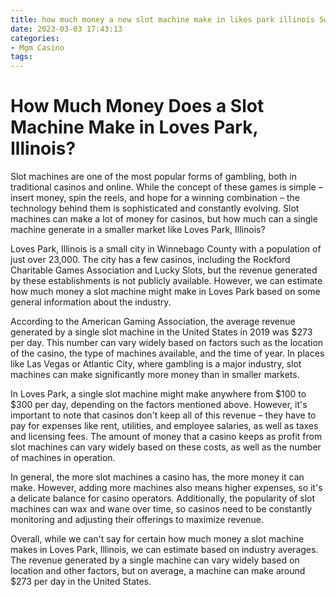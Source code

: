 ```yaml
---
title: how much money a new slot machine make in likes park illinois Sweetspot N.V. Casinos
date: 2023-03-03 17:43:13
categories:
- Mgm Casino
tags:
---
```

# How Much Money Does a Slot Machine Make in Loves Park, Illinois?

Slot machines are one of the most popular forms of gambling, both in traditional casinos and online. While the concept of these games is simple – insert money, spin the reels, and hope for a winning combination – the technology behind them is sophisticated and constantly evolving. Slot machines can make a lot of money for casinos, but how much can a single machine generate in a smaller market like Loves Park, Illinois?

Loves Park, Illinois is a small city in Winnebago County with a population of just over 23,000. The city has a few casinos, including the Rockford Charitable Games Association and Lucky Slots, but the revenue generated by these establishments is not publicly available. However, we can estimate how much money a slot machine might make in Loves Park based on some general information about the industry.

According to the American Gaming Association, the average revenue generated by a single slot machine in the United States in 2019 was $273 per day. This number can vary widely based on factors such as the location of the casino, the type of machines available, and the time of year. In places like Las Vegas or Atlantic City, where gambling is a major industry, slot machines can make significantly more money than in smaller markets.

In Loves Park, a single slot machine might make anywhere from $100 to $300 per day, depending on the factors mentioned above. However, it's important to note that casinos don't keep all of this revenue – they have to pay for expenses like rent, utilities, and employee salaries, as well as taxes and licensing fees. The amount of money that a casino keeps as profit from slot machines can vary widely based on these costs, as well as the number of machines in operation.

In general, the more slot machines a casino has, the more money it can make. However, adding more machines also means higher expenses, so it's a delicate balance for casino operators. Additionally, the popularity of slot machines can wax and wane over time, so casinos need to be constantly monitoring and adjusting their offerings to maximize revenue.

Overall, while we can't say for certain how much money a slot machine makes in Loves Park, Illinois, we can estimate based on industry averages. The revenue generated by a single machine can vary widely based on location and other factors, but on average, a machine can make around $273 per day in the United States.